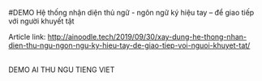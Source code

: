 #DEMO
Hệ thống nhận diện thủ ngữ - ngôn ngữ ký hiệu tay – để giao tiếp với người khuyết tật

Article link: http://ainoodle.tech/2019/09/30/xay-dung-he-thong-nhan-dien-thu-ngu-ngon-ngu-ky-hieu-tay-de-giao-tiep-voi-nguoi-khuyet-tat/

<br>DEMO AI THU NGU TIENG VIET</br>